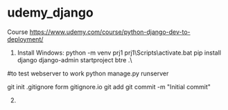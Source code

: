 # udemy_django
Course https://www.udemy.com/course/python-django-dev-to-deployment/

1. Install
Windows:
 python -m venv prj1
 prj1\Scripts\activate.bat
 pip install django 
 django-admin startproject btre .\
 
 #to test webserver to work
 python manage.py runserver 
 
 git init
 .gitignore form gitignore.io
 git add 
 git commit -m "Initial commit"
 
 2. 
 
